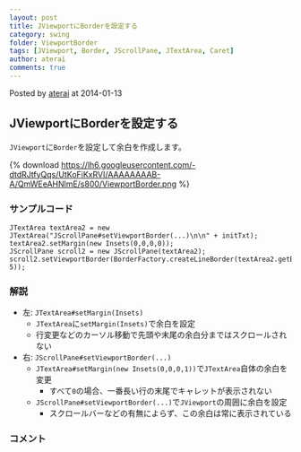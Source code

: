 ```yaml
---
layout: post
title: JViewportにBorderを設定する
category: swing
folder: ViewportBorder
tags: [JViewport, Border, JScrollPane, JTextArea, Caret]
author: aterai
comments: true
---
```


Posted by [aterai](http://terai.xrea.jp/aterai.html) at 2014-01-13

## JViewportにBorderを設定する
`JViewport`に`Border`を設定して余白を作成します。

{% download https://lh6.googleusercontent.com/-dtdRJtfyQqs/UtKoFiKxRVI/AAAAAAAAB-A/QmWEeAHNlmE/s800/ViewportBorder.png %}

### サンプルコード
<pre class="prettyprint"><code>JTextArea textArea2 = new JTextArea("JScrollPane#setViewportBorder(...)\n\n" + initTxt);
textArea2.setMargin(new Insets(0,0,0,0));
JScrollPane scroll2 = new JScrollPane(textArea2);
scroll2.setViewportBorder(BorderFactory.createLineBorder(textArea2.getBackground(), 5));
</code></pre>

### 解説
- 左: `JTextArea#setMargin(Insets)`
    - `JTextArea`に`setMargin(Insets)`で余白を設定
    - 行変更などのカーソル移動で先頭や末尾の余白分まではスクロールされない
- 右: `JScrollPane#setViewportBorder(...)`
    - `JTextArea#setMargin(new Insets(0,0,0,1))`で`JTextArea`自体の余白を変更
        - すべて`0`の場合、一番長い行の末尾でキャレットが表示されない
    - `JScrollPane#setViewportBorder(...)`で`JViewport`の周囲に余白を設定
        - スクロールバーなどの有無によらず、この余白は常に表示されている

<!-- dummy comment line for breaking list -->

### コメント
